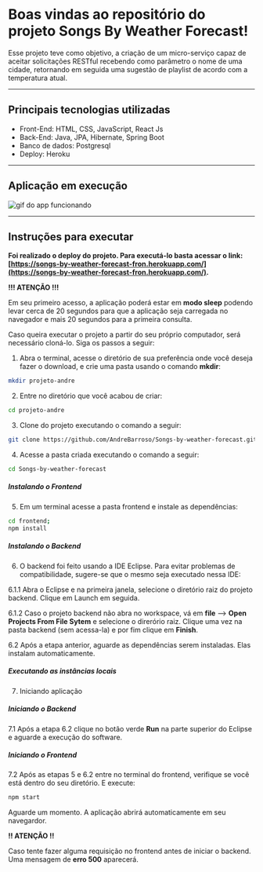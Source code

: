 # Boas vindas ao repositório do projeto Songs By Weather Forecast!

Esse projeto teve como objetivo, a criação de um micro-serviço capaz de aceitar solicitações RESTful recebendo como
parâmetro o nome de uma cidade, retornando em seguida uma sugestão de playlist de acordo com a temperatura atual.

---

## Principais tecnologias utilizadas

- Front-End: HTML, CSS, JavaScript, React Js
- Back-End: Java, JPA, Hibernate, Spring Boot
- Banco de dados: Postgresql
- Deploy: Heroku
---

## Aplicação em execução

![gif do app funcionando](https://github.com/AndreBarroso/Songs-by-weather-forecast/blob/master/frontend/public/songsPresentation.gif)

---

## Instruções para executar 

**Foi realizado o deploy do projeto. Para executá-lo basta acessar o link:
[https://songs-by-weather-forecast-fron.herokuapp.com/](https://songs-by-weather-forecast-fron.herokuapp.com/).**

**!!! ATENÇÃO !!!**

Em seu primeiro acesso, a aplicação poderá estar em **modo sleep** podendo levar cerca de 20 segundos
para que a aplicação seja carregada no navegador e mais 20 segundos para a primeira consulta.

Caso queira executar o projeto a partir do seu próprio computador, será necessário cloná-lo. Siga os passos a seguir:

1. Abra o terminal, acesse o diretório de sua preferência onde 
você deseja fazer o download, e crie uma pasta usando o comando **mkdir**:
```bash
mkdir projeto-andre
```

2. Entre no diretório que você acabou de criar: 
```bash
cd projeto-andre
```

3. Clone do projeto executando o comando a seguir:
```bash
git clone https://github.com/AndreBarroso/Songs-by-weather-forecast.git
```

4. Acesse a pasta criada executando o comando a seguir:
```bash
cd Songs-by-weather-forecast
```
##### Instalando o Frontend
5. Em um terminal acesse a pasta frontend e instale as dependências:
```bash
cd frontend;
npm install
```

##### Instalando o Backend
6. O backend foi feito usando a IDE Eclipse. Para evitar problemas de compatibilidade, sugere-se que o mesmo seja executado nessa IDE:

6.1.1 Abra o Eclipse e na primeira janela, selecione o diretório raiz do projeto backend. Clique em Launch em seguida.

6.1.2 Caso o projeto backend não abra no workspace, vá em **file** --> **Open Projects From File Sytem** e selecione o direrório raiz.
Clique uma vez na pasta backend (sem acessa-la) e por fim clique em **Finish**.

6.2 Após a etapa anterior, aguarde as dependências serem instaladas. Elas instalam automaticamente.

##### Executando as instâncias locais
7. Iniciando aplicação

##### Iniciando o Backend
7.1 Após a etapa 6.2 clique no botão verde **Run** na parte superior do Eclipse e aguarde a execução do software.

##### Iniciando o Frontend
7.2 Após as etapas 5 e 6.2 entre no terminal do frontend, verifique se você está dentro do seu diretório. E execute:
```bash
npm start
```
Aguarde um momento. A aplicação abrirá automaticamente em seu navegardor.

**!! ATENÇÃO !!**

Caso tente fazer alguma requisição no frontend antes de iniciar o backend. Uma mensagem de **erro 500** aparecerá.
